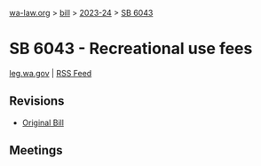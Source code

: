 [wa-law.org](/) > [bill](/bill/) > [2023-24](/bill/2023-24/) > [SB 6043](/bill/2023-24/sb/6043/)

# SB 6043 - Recreational use fees
[leg.wa.gov](https://app.leg.wa.gov/billsummary?BillNumber=6043&Year=2023&Initiative=false) | [RSS Feed](./rss.xml)

## Revisions
* [Original Bill](1/)

## Meetings